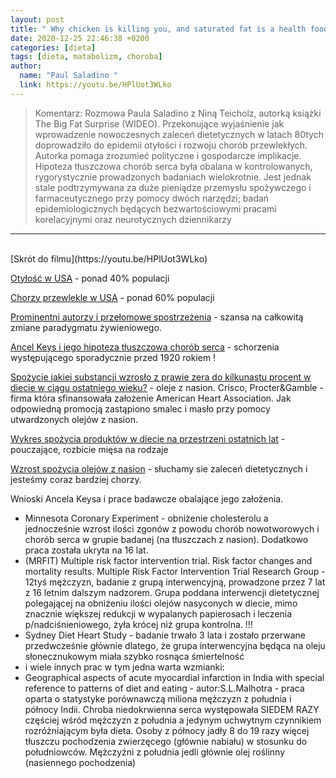 ```yaml
---
layout: post
title: " Why chicken is killing you, and saturated fat is a health food, with Nina Teicholz  "
date: 2020-12-25 22:46:38 +0200
categories: [dieta]
tags: [dieta, matabolizm, choroba]
author:
  name: "Paul Saladino "
  link: https://youtu.be/HPlUot3WLko
---
```

> Komentarz: Rozmowa Paula Saladino z Niną Teicholz, autorką książki The Big Fat Surprise (WIDEO).
> Przekonujące wyjaśnienie jak wprowadzenie nowoczesnych zaleceń dietetycznych w latach 80tych doprowadziło do epidemii otyłości i rozwoju chorób przewlekłych. Autorka pomaga zrozumieć polityczne i gospodarcze implikacje. Hipoteza tłuszczowa chorób serca była obalana w kontrolowanych, rygorystycznie prowadzonych badaniach wielokrotnie. Jest jednak stale podtrzymywana za duże pieniądze przemysłu spożywczego i farmaceutycznego przy pomocy dwóch narzędzi; badań epidemiologicznych będących bezwartościowymi pracami korelacyjnymi oraz neurotycznych dziennikarzy

<hr>
<br>
[Skrót do filmu](https://youtu.be/HPlUot3WLko)


[Otyłość w USA](https://youtu.be/HPlUot3WLko?t=916) - ponad 40% populacji

[Chorzy przewlekle w USA](https://youtu.be/HPlUot3WLko?t=954) - ponad 60% populacji

[Prominentni autorzy i przełomowe spostrzeżenia](https://youtu.be/HPlUot3WLko?t=1389) - szansa na całkowitą zmiane paradygmatu żywieniowego.

[Ancel Keys i jego hipoteza tłuszczowa chorób serca](https://youtu.be/HPlUot3WLko?t=2030) - schorzenia występującego sporadycznie przed 1920 rokiem !

[Spożycie jakiej substancji wzrosło z prawie zera do kilkunastu procent w diecie w ciągu ostatniego wieku?](https://youtu.be/HPlUot3WLko?t=2375) - oleje z nasion. Crisco, Procter&Gamble - firma która sfinansowała założenie American Heart Association.
Jak odpowiedną promocją zastąpiono smalec i masło przy pomocy utwardzonych olejów z nasion.

[Wykres spożycia produktów w diecie na przestrzeni ostatnich lat](https://youtu.be/HPlUot3WLko?t=3108) - pouczające, rozbicie mięsa na rodzaje

[Wzrost spożycia olejów z nasion](https://youtu.be/HPlUot3WLko?t=3233) - słuchamy sie zaleceń dietetycznych i jesteśmy coraz bardziej chorzy.

Wnioski Ancela Keysa i prace badawcze obalające jego założenia.

- Minnesota Coronary Experiment - obniżenie cholesterolu a jednocześnie wzrost ilości zgonów z powodu chorób nowotworowych i chorób serca w grupie badanej (na tłuszczach z nasion). Dodatkowo praca została ukryta na 16 lat.
- (MRFIT) Multiple risk factor intervention trial. Risk factor changes and mortality results. Multiple Risk Factor Intervention Trial Research Group - 12tyś mężczyzn, badanie z grupą interwencyjną, prowadzone przez 7 lat z 16 letnim dalszym nadzorem. Grupa poddana interwencji dietetycznej polegającej na obniżeniu ilości olejów nasyconych w diecie, mimo znacznie większej redukcji w wypalanych papierosach i leczenia p/nadciśnieniowego, żyła krócej niż grupa kontrolna. !!!
- Sydney Diet Heart Study - badanie trwało 3 lata i zostało przerwane przedwcześnie głównie dlatego, że grupa interwencyjna będąca na oleju słonecznukowym miała szybko rosnąca śmiertelność
- i wiele innych prac w tym jedna warta wzmianki:
- Geographical aspects of acute myocardial infarction in India with special reference to patterns of diet and eating - autor:S.L.Malhotra - praca oparta o statystyke porównawczą miliona mężczyzn z południa i północy Indii. Chroba niedokrwienna serca występowała SIEDEM RAZY częściej wśród mężczyzn z południa a jedynym uchwytnym czynnikiem rozróżniającym była dieta. Osoby z północy jadły 8 do 19 razy więcej tłuszczu pochodzenia zwierzęcego (głównie nabiału) w stosunku do południowców. Mężczyźni z południa jedli głównie olej roślinny (nasiennego pochodzenia)
